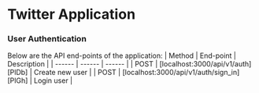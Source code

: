 # Twitter Application
### User Authentication
Below are the API end-points of the application:
| Method | End-point | Description |
| ------ | ------ | ------ |
| POST | [localhost:3000/api/v1/auth][PlDb] | Create new user |
| POST | [localhost:3000/api/v1/auth/sign_in][PlGh] | Login user |
